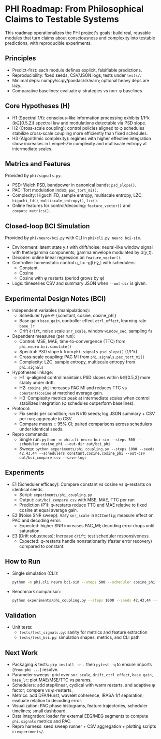 # PHI Roadmap: From Philosophical Claims to Testable Systems

This roadmap operationalizes the PHI project's goals: build real, reusable modules that turn claims about consciousness and complexity into testable predictions, with reproducible experiments.

## Principles
- Predict-first: each module defines explicit, falsifiable predictions.
- Reproducibility: fixed seeds, CSV/JSON logs, tests under `tests/`.
- Minimal deps: numpy/scipy/pandas/sklearn; optional heavy deps are lazy.
- Comparative baselines: evaluate φ strategies vs non-φ baselines.

## Core Hypotheses (H)
- H1 (Spectral 1/f): conscious-like information processing exhibits 1/f^k (k∈[0.5,2]) spectral law and modulations detectable via PSD slope.
- H2 (Cross-scale coupling): control policies aligned to φ schedules stabilize cross-scale coupling more efficiently than fixed schedules.
- H3 (Algorithmic complexity): regimes with higher effective integration show increases in Lempel–Ziv complexity and multiscale entropy at intermediate scales.

## Metrics and Features
Provided by `phi/signals.py`:
- PSD: Welch PSD, bandpower in canonical bands; `psd_slope()`.
- PAC: Tort modulation index; `pac_tort_mi()`.
- Complexity: Higuchi FD, sample entropy, multiscale entropy, LZC; `higuchi_fd()`, `multiscale_entropy()`, `lzc()`.
- Online features for control/decoding: `feature_vector()` and `compute_metrics()`.

## Closed-loop BCI Simulation
Provided by `phi/neuro/bci.py` with CLI in `phi/cli.py neuro bci-sim`.
- Environment: latent state y_t with drift/noise; neural-like window signal with theta/gamma components; gamma envelope modulated by σ(y_t).
- Decoder: online linear regression on `feature_vector()`.
- Controller: homeostatic control u_t = -g(t)·ŷ_t with schedulers:
  - Constant
  - Cosine
  - Cosine with φ restarts (period grows by φ)
- Logs: timeseries CSV and summary JSON when `--out-dir` is given.

## Experimental Design Notes (BCI)
- Independent variables (manipulations):
  - Scheduler type ∈ {constant, cosine, cosine_phi}
  - Base gain `base_gain`, controller effect `ctrl_effect`, learning rate `base_lr`
  - Drift `drift`, noise scale `snr_scale`, window `window_sec`, sampling `fs`
- Dependent measures (per run):
  - Control: MSE, MAE, time-to-convergence (TTC) from `phi.neuro.bci.simulate()`
  - Spectral: PSD slope k from `phi.signals.psd_slope()` (1/f^k)
  - Cross-scale coupling: PAC MI from `phi.signals.pac_tort_mi()`
  - Complexity: LZC, sample entropy, multiscale entropy from `phi.signals`
- Hypotheses linkage:
  - H1: φ-aligned control maintains PSD slopes within k∈[0.5,2] more stably under drift.
  - H2: `cosine_phi` increases PAC MI and reduces TTC vs `constant`/`cosine` at matched average gain.
  - H3: Complexity metrics peak at intermediate scales when control stabilizes integration (φ schedules outperform baselines).
- Protocol:
  - Fix seeds per condition; run N≥10 seeds; log JSON summary + CSV per run; aggregate to CSV.
  - Compare means ± 95% CI; paired comparisons across schedulers under identical seeds.
- Repro commands:
  - Single run: `python -m phi.cli neuro bci-sim --steps 500 --scheduler cosine_phi --out-dir out/bci_phi`
  - Sweep: `python experiments/phi_coupling.py --steps 1000 --seeds 42,43,44 --schedulers constant,cosine,cosine_phi --out-csv out/bci_compare.csv --save-logs`

## Experiments
- E1 (Scheduler efficacy): Compare constant vs cosine vs φ-restarts on identical seeds.
  - Script: `experiments/phi_coupling.py`
  - Output: `out/bci_compare.csv` with MSE, MAE, TTC per run
  - Prediction (P1): φ-restarts reduce TTC and MAE relative to fixed cosine at equal average gain.
- E2 (Noise SNR sweep): Vary `snr_scale` in `BCIConfig`; measure effect on PAC and decoding error.
  - Expected: higher SNR increases PAC_MI; decoding error drops until saturation.
- E3 (Drift robustness): Increase `drift`; test scheduler responsiveness.
  - Expected: φ-restarts handle nonstationarity (faster error recovery) compared to constant.

## How to Run
- Single simulation (CLI):
  ```bash
  python -m phi.cli neuro bci-sim --steps 500 --scheduler cosine_phi --out-dir out/bci_phi
  ```
- Benchmark comparison:
  ```bash
  python experiments/phi_coupling.py --steps 1000 --seeds 42,43,44 --schedulers constant,cosine,cosine_phi --out-csv out/bci_compare.csv --save-logs
  ```

## Validation
- Unit tests:
  - `tests/test_signals.py`: sanity for metrics and feature extraction
  - `tests/test_bci.py`: simulation shapes, metrics, and CLI path

## Next Work
- Packaging & tests: `pip install -e .` then `pytest -q` to ensure imports (`from phi ...`) resolve.
- Parameter sweeps: grid over `snr_scale`, `drift`, `ctrl_effect`, `base_gain`, `base_lr`; plot MAE/MSE/TTC vs params.
- Schedulers: add step/linear, cyclical with warm restarts, and adaptive φ factor; compare vs φ-restarts.
- Metrics: add DFA/Hurst, wavelet coherence, IRASA 1/f separation; evaluate relation to decoding error.
- Visualization: PAC phase histograms, feature trajectories, scheduler timelines; small dashboard.
- Data integration: loader for external EEG/MEG segments to compute `phi.signals` metrics and PAC.
- Repro harness: seed sweep runner + CSV aggregation + plotting scripts in `experiments/`.
